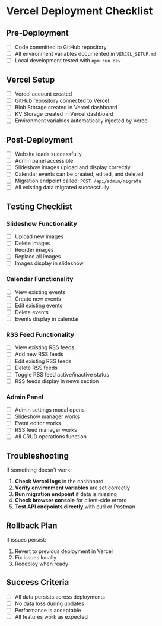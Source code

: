 # Vercel Deployment Checklist

## Pre-Deployment

- [ ] Code committed to GitHub repository
- [ ] All environment variables documented in `VERCEL_SETUP.md`
- [ ] Local development tested with `npm run dev`

## Vercel Setup

- [ ] Vercel account created
- [ ] GitHub repository connected to Vercel
- [ ] Blob Storage created in Vercel dashboard
- [ ] KV Storage created in Vercel dashboard
- [ ] Environment variables automatically injected by Vercel

## Post-Deployment

- [ ] Website loads successfully
- [ ] Admin panel accessible
- [ ] Slideshow images upload and display correctly
- [ ] Calendar events can be created, edited, and deleted
- [ ] Migration endpoint called: `POST /api/admin/migrate`
- [ ] All existing data migrated successfully

## Testing Checklist

### Slideshow Functionality
- [ ] Upload new images
- [ ] Delete images
- [ ] Reorder images
- [ ] Replace all images
- [ ] Images display in slideshow

### Calendar Functionality
- [ ] View existing events
- [ ] Create new events
- [ ] Edit existing events
- [ ] Delete events
- [ ] Events display in calendar

### RSS Feed Functionality
- [ ] View existing RSS feeds
- [ ] Add new RSS feeds
- [ ] Edit existing RSS feeds
- [ ] Delete RSS feeds
- [ ] Toggle RSS feed active/inactive status
- [ ] RSS feeds display in news section

### Admin Panel
- [ ] Admin settings modal opens
- [ ] Slideshow manager works
- [ ] Event editor works
- [ ] RSS feed manager works
- [ ] All CRUD operations function

## Troubleshooting

If something doesn't work:

1. **Check Vercel logs** in the dashboard
2. **Verify environment variables** are set correctly
3. **Run migration endpoint** if data is missing
4. **Check browser console** for client-side errors
5. **Test API endpoints directly** with curl or Postman

## Rollback Plan

If issues persist:
1. Revert to previous deployment in Vercel
2. Fix issues locally
3. Redeploy when ready

## Success Criteria

- [ ] All data persists across deployments
- [ ] No data loss during updates
- [ ] Performance is acceptable
- [ ] All features work as expected
